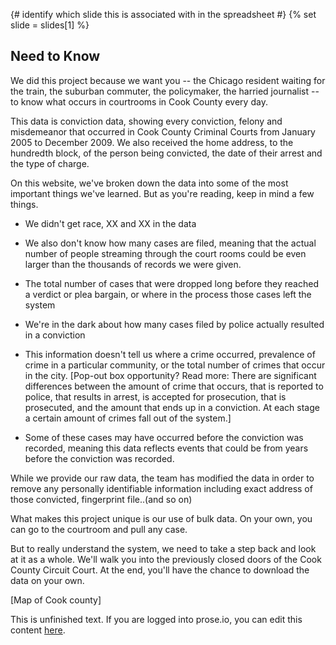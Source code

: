 {# identify which slide this is associated with in the spreadsheet #}
{% set slide = slides[1] %}


## Need to Know

We did this project because we want you -- the Chicago resident waiting for the train, the suburban commuter, the policymaker, the harried journalist -- to know what occurs in courtrooms in Cook County every day.

This data is conviction data, showing every conviction, felony and misdemeanor that occurred in Cook County Criminal Courts from January 2005 to December 2009. We also received the home address, to the hundredth block, of the person being convicted, the date of their arrest and the type of charge.

On this website, we've broken down the data into some of the most important things we've learned. But as you're reading, keep in mind a few things.

- We didn't get race, XX and XX in the data

- We also don't know how many cases are filed, meaning that the actual number of people streaming through the court rooms could be even larger than the thousands of records we were given.

- The total number of cases that were dropped long before they reached a verdict or plea bargain, or where in the process those cases left the system

- We're in the dark about how many cases filed by police actually resulted in a conviction

- This information doesn't tell us where a crime occurred, prevalence of crime in a particular community, or the total number of crimes that occur in the city. [Pop-out box opportunity? Read more: There are significant differences between the amount of crime that occurs, that is reported to police, that results in arrest, is accepted for prosecution, that is prosecuted, and the amount that ends up in a conviction. At each stage a certain amount of crimes fall out of the system.]

- Some of these cases may have occurred before the conviction was recorded, meaning this data reflects events that could be from years before the conviction was recorded.

While we provide our raw data, the team has modified the data in order to remove any personally identifiable information including exact address of those convicted, fingerprint file..(and so on)

What makes this project unique is our use of bulk data. On your own, you can go to the courtroom and pull any case.

But to really understand the system, we need to take a step back and look at it as a whole. We'll walk you into the previously closed doors of the Cook County Circuit Court. At the end, you'll have the chance to download the data on your own.

[Map of Cook county]

This is unfinished text. If you are logged into prose.io, you can edit this content [here](http://prose.io/#sc3/cook-convictions/edit/master/slides/{{slide.id}}.md).

